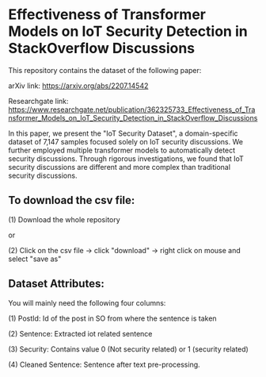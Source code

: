 # Effectiveness of Transformer Models on IoT Security Detection in StackOverflow Discussions
 
This repository contains the dataset of the following paper:

arXiv link: https://arxiv.org/abs/2207.14542

Researchgate link: https://www.researchgate.net/publication/362325733_Effectiveness_of_Transformer_Models_on_IoT_Security_Detection_in_StackOverflow_Discussions 

In this paper, we present the "IoT Security Dataset", a domain-specific dataset of 7,147 samples focused solely on IoT security discussions. We further employed multiple transformer models to automatically detect security discussions. Through rigorous investigations, we found that IoT security discussions are different and more complex than traditional security discussions.

To download the csv file:
------------------------

(1) Download the whole repository 

or 

(2) Click on the csv file -> click "download" -> right click on mouse and select "save as"

Dataset Attributes:
---------------------

You will mainly need the following four columns:

(1) PostId: Id of the post in SO from where the sentence is taken

(2) Sentence: Extracted iot related sentence

(3) Security: Contains value 0 (Not security related) or 1 (security related)

(4) Cleaned Sentence: Sentence after text pre-processing.